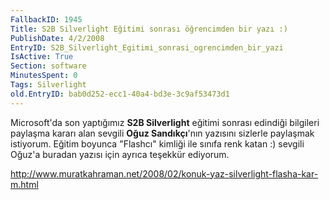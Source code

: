 ```yaml
---
FallbackID: 1945
Title: S2B Silverlight Eğitimi sonrası öğrencimden bir yazı :)
PublishDate: 4/2/2008
EntryID: S2B_Silverlight_Egitimi_sonrasi_ogrencimden_bir_yazi
IsActive: True
Section: software
MinutesSpent: 0
Tags: Silverlight
old.EntryID: bab0d252-ecc1-40a4-bd3e-3c9af53473d1
---
```

Microsoft'da son yaptığımız **S2B Silverlight** eğitimi sonrası edindiği
bilgileri paylaşma kararı alan sevgili **Oğuz Sandıkçı**'nın yazısını
sizlerle paylaşmak istiyorum. Eğitim boyunca "Flashcı" kimliği ile
sınıfa renk katan :) sevgili Oğuz'a buradan yazısı için ayrıca teşekkür
ediyorum.

<http://www.muratkahraman.net/2008/02/konuk-yaz-silverlight-flasha-kar-m.html>


